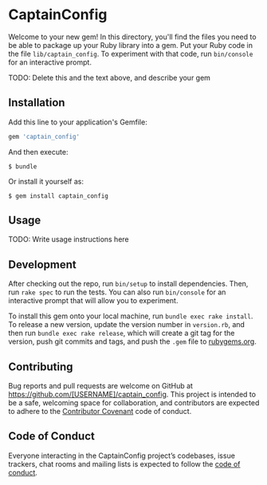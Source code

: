 # CaptainConfig

Welcome to your new gem! In this directory, you'll find the files you need to be able to package up your Ruby library into a gem. Put your Ruby code in the file `lib/captain_config`. To experiment with that code, run `bin/console` for an interactive prompt.

TODO: Delete this and the text above, and describe your gem

## Installation

Add this line to your application's Gemfile:

```ruby
gem 'captain_config'
```

And then execute:

    $ bundle

Or install it yourself as:

    $ gem install captain_config

## Usage

TODO: Write usage instructions here

## Development

After checking out the repo, run `bin/setup` to install dependencies. Then, run `rake spec` to run the tests. You can also run `bin/console` for an interactive prompt that will allow you to experiment.

To install this gem onto your local machine, run `bundle exec rake install`. To release a new version, update the version number in `version.rb`, and then run `bundle exec rake release`, which will create a git tag for the version, push git commits and tags, and push the `.gem` file to [rubygems.org](https://rubygems.org).

## Contributing

Bug reports and pull requests are welcome on GitHub at https://github.com/[USERNAME]/captain_config. This project is intended to be a safe, welcoming space for collaboration, and contributors are expected to adhere to the [Contributor Covenant](http://contributor-covenant.org) code of conduct.

## Code of Conduct

Everyone interacting in the CaptainConfig project’s codebases, issue trackers, chat rooms and mailing lists is expected to follow the [code of conduct](https://github.com/[USERNAME]/captain_config/blob/master/CODE_OF_CONDUCT.md).
